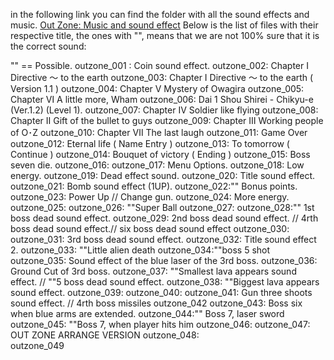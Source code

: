in the following link you can find the folder with all the sound effects and music.
[Out Zone: Music and sound effect](https://github.com/nicobabot/OutZone_AlchemistStudio/tree/master/OutZone_Music)
Below is the list of files with their respective title, the ones with "", means that we are not 100% sure that it is the correct sound:

"" == Possible.
outzone_001 : Coin sound effect.
outzone_002: Chapter Ⅰ Directive ～ to the earth
outzone_003: Chapter Ⅰ Directive ～ to the earth ( Version 1.1 )
outzone_004: Chapter Ⅴ Mystery of Owagira
outzone_005: Chapter Ⅵ A little more, Wham
outzone_006: Dai 1 Shou Shirei - Chikyu-e (Ver.1.2) (Level 1).
outzone_007: Chapter Ⅳ Soldier like flying
outzone_008: Chapter Ⅱ Gift of the bullet to guys
outzone_009: Chapter Ⅲ Working people of O･Z
outzone_010: Chapter Ⅶ The last laugh
outzone_011: Game Over
outzone_012: Eternal life ( Name Entry )
outzone_013: To tomorrow ( Continue )
outzone_014: Bouquet of victory ( Ending )
outzone_015: Boss seven die.
outzone_016:
outzone_017: Menu Options.
outzone_018: Low energy.
outzone_019: Dead effect sound.
outzone_020: Title sound effect.
outzone_021: Bomb sound effect (1UP).
outzone_022:"" Bonus points.
outzone_023: Power Up // Change gun.
outzone_024: More energy.
outzone_025:
outzone_026: ""Super Ball 
outzone_027:
outzone_028:"" 1st boss dead sound effect.
outzone_029: 2nd boss dead sound effect. // 4rth boss dead sound effect.// six boss dead sound effect
outzone_030:
outzone_031: 3rd boss dead sound effect.
outzone_032: Title sound effect 2.
outzone_033: ""Little alien death
outzone_034:""boss 5 shot
outzone_035: Sound effect of the blue laser of the 3rd boss.
outzone_036: Ground Cut of 3rd boss.
outzone_037: ""Smallest lava appears sound effect. // ""5 boss dead sound effect.
outzone_038: ""Biggest lava appears sound effect.
outzone_039:
outzone_040:
outzone_041: Gun three shoots sound effect. // 4rth boss missiles
outzone_042
outzone_043: Boss six when blue arms are extended.
outzone_044:"" Boss 7,  laser sword
outzone_045: ""Boss 7, when player hits him
outzone_046:
outzone_047: OUT ZONE ARRANGE VERSION
outzone_048:                         
outzone_049
